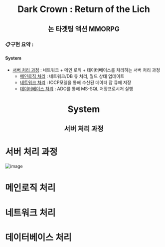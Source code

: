 <div align="center">
  <!--Header-->
  <h1> Dark Crown : Return of the Lich </h1>
  <h2> 논 타겟팅 액션 MMORPG </h2>
</div>

<div>
  
  ### 📋구현 요약 : </br>
  #### System
  - [서버 처리 과정](#서버-처리-과정) : 네트워크 + 메인 로직 + 데이터베이스를 처리하는 서버 처리 과정
    - [메인로직 처리](#메인로직-처리) : 네트워크/DB 큐 처리, 월드 상태 업데이트
    - [네트워크 처리](#네트워크-처리) : IOCP모델을 통해 수신된 데이터 잡 큐에 저장
    - [데이터베이스 처리](#데이터베이스-처리) : ADO를 통해 MS-SQL 저장프로시저 실행

</div>

<div align="center"> <h1> System </h1> </div>
<div align="center"> <h2> 서버 처리 과정 </h2> </div>

# 서버 처리 과정
![image](https://github.com/user-attachments/assets/faa2c38d-3ff1-4e42-a2c6-4034443df417)

# 메인로직 처리

# 네트워크 처리

# 데이터베이스 처리
